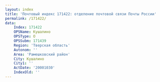 ```yaml
---
layout: index
title: 'Почтовый индекс 171422: отделение почтовой связи Почты России'
permalink: /171422/
data:
    Index: 171422
    OPSName: Кушалино
    OPSType: О
    OPSSubm: 171439
    Region: 'Тверская область'
    Autonom: ''
    Area: 'Рамешковский район'
    City: Кушалино
    City1: ''
    ActDate: '20001030'
    IndexOld: ''
---
```

